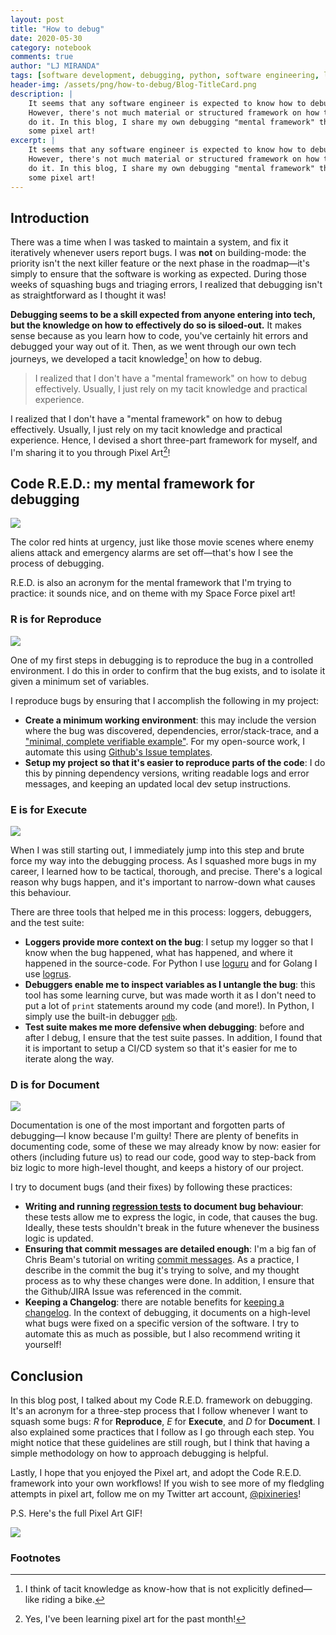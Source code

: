 ```yaml
---
layout: post
title: "How to debug"
date: 2020-05-30
category: notebook
comments: true
author: "LJ MIRANDA"
tags: [software development, debugging, python, software engineering, life]
header-img: /assets/png/how-to-debug/Blog-TitleCard.png
description: |
    It seems that any software engineer is expected to know how to debug.
    However, there's not much material or structured framework on how to
    do it. In this blog, I share my own debugging "mental framework" through
    some pixel art!
excerpt: |
    It seems that any software engineer is expected to know how to debug.
    However, there's not much material or structured framework on how to
    do it. In this blog, I share my own debugging "mental framework" through
    some pixel art!
---
```



## Introduction

There was a time when I was tasked to maintain a system, and fix it iteratively
whenever users report bugs. I was **not** on building-mode: the priority
isn't the next killer feature or the next phase in the roadmap&mdash;it's
simply to ensure that the software is working as expected. During those weeks
of squashing bugs and triaging errors, I realized that debugging isn't as
straightforward as I thought it was!

**Debugging seems to be a skill expected from anyone entering into tech, but
the knowledge on how to effectively do so is siloed-out.** It makes sense
because as you learn how to code, you've certainly hit errors and 
debugged your way out of it. Then, as we went through our own tech journeys, we
developed a tacit knowledge[^1] on how to debug.

> I realized that I don't have a "mental framework" on how to debug
> effectively. Usually, I just rely on my tacit knowledge and
> practical experience.

I realized that I don't have a "mental framework" on how to debug effectively.
Usually, I just rely on my tacit knowledge and practical
experience. Hence, I devised a short three-part framework for myself, and I'm sharing
it to you through Pixel Art[^2]!

## Code R.E.D.: my mental framework for debugging

![](/assets/png/how-to-debug/Blog-TitleCard.png)


The color red hints at urgency, just like those movie scenes where enemy aliens
attack and emergency alarms are set off&mdash;that's how I see the process of
debugging. 

R.E.D. is also an acronym for the mental framework that I'm trying
to practice: it sounds nice, and on theme with my Space Force pixel art!


### R is for Reproduce

![](/assets/png/how-to-debug/Blog-CodeRED-Reproduce.gif)

One of my first steps in debugging is to reproduce the bug in a controlled
environment. I do this in order to confirm that the bug exists, and to isolate
it given a minimum set of variables. 

I reproduce bugs by ensuring that I accomplish the following in my project:

- **Create a minimum working environment**: this may include the version where
    the bug was discovered, dependencies, error/stack-trace, and a ["minimal, complete verifiable
    example"](https://stackoverflow.com/help/minimal-reproducible-example). For
    my open-source work, I automate this using [Github's Issue templates](https://help.github.com/en/github/building-a-strong-community/configuring-issue-templates-for-your-repository).
- **Setup my project so that it's easier to reproduce parts of the code**: I do
    this by pinning dependency versions, writing readable logs and error
    messages, and keeping an updated local dev setup instructions.


### E is for Execute

![](/assets/png/how-to-debug/Blog-CodeRED-Execute.gif)

When I was still starting out, I immediately jump into this step and brute
force my way into the debugging process. As I squashed more bugs in my career,
I learned how to be tactical, thorough, and precise. There's a logical reason
why bugs happen, and it's important to narrow-down what causes this behaviour.

There are three tools that helped me in this process: loggers, debuggers,  and
the test suite:

- **Loggers provide more context on the bug**: I setup my logger so that I
    know when the bug happened, what has happened, and where it happened in the
    source-code. For Python I use [loguru](https://github.com/Delgan/loguru)
    and for Golang I use [logrus](https://github.com/sirupsen/logrus).
- **Debuggers enable me to inspect variables as I untangle the bug**: this tool has some learning curve, but was made worth it as I don't need to put a lot of `print` statements around my code (and more!). In Python, I simply use the built-in
    debugger [`pdb`](https://realpython.com/python-debugging-pdb/).
- **Test suite makes me more defensive when debugging**: before and after I
    debug, I ensure that the test suite passes. In addition, I found
    that it is important to setup a CI/CD system so that it's easier for me to iterate
    along the way.


### D is for Document


![](/assets/png/how-to-debug/Blog-CodeRED-Document.gif)

Documentation is one of the most important and forgotten parts of
debugging&mdash;I know because I'm guilty! There are plenty of  benefits in
documenting code, some of these we may already know by now: easier for others
(including future us) to read our code, good way to step-back from biz logic to
more high-level thought, and keeps a history of our project.

I try to document bugs (and their fixes) by following these practices:
- **Writing and running [regression tests](https://en.wikipedia.org/wiki/Regression_testing) to document bug behaviour**: these tests allow me
    to express the logic, in code, that causes the bug. Ideally, these tests
    shouldn't break in the future whenever the business logic is updated.
- **Ensuring that commit messages are detailed enough**: I'm a big fan of
    Chris Beam's tutorial on writing [commit
    messages](https://chris.beams.io/posts/git-commit/). As a practice, I
    describe in the commit the bug it's trying to solve, and my thought process
    as to why these changes were done. In addition, I ensure that the
    Github/JIRA Issue was referenced in the commit.
- **Keeping a Changelog**: there are notable benefits for [keeping a
    changelog](https://keepachangelog.com/en/1.0.0/). In the context of
    debugging, it documents on a high-level what bugs were fixed on a specific
    version of the software. I try to automate this as much as possible, but
    I also recommend writing it yourself!

## Conclusion

In this blog post, I talked about my Code R.E.D. framework on debugging. It's
an acronym for a three-step process that I follow whenever I want to squash
some bugs: *R* for **Reproduce**, *E* for **Execute**, and *D* for
**Document**. I also explained some practices that I follow as I go through
each step. You might notice that these guidelines are still rough, but I think
that having a simple methodology on how to approach debugging is helpful. 

Lastly, I hope that you enjoyed the Pixel art, and adopt the Code R.E.D.
framework into your own workflows! If you wish to see more of my fledgling
attempts in pixel art, follow me on my Twitter art account,
[@pixineries](https://twitter.com/pixineries)!

P.S. Here's the full Pixel Art GIF!

![](/assets/png/how-to-debug/Masterfile.gif)


### Footnotes

[^1]: I think of tacit knowledge as know-how that is not explicitly defined&mdash; like riding a bike.
[^2]: Yes, I've been learning pixel art for the past month! 
